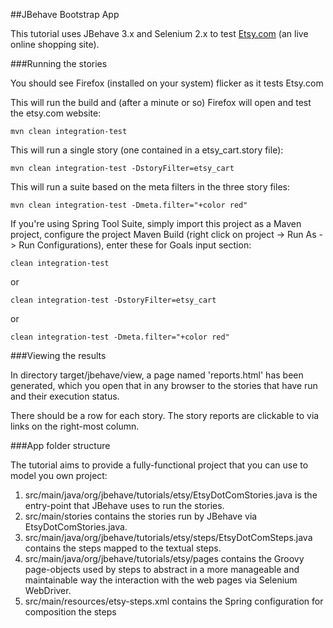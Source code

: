 ##JBehave Bootstrap App

This tutorial uses JBehave 3.x and Selenium 2.x to test [Etsy.com](http://etsy.com) (an live online shopping site).

###Running the stories

You should see Firefox (installed on your system) flicker as it tests Etsy.com

This will run the build and (after a minute or so) Firefox will open and test the etsy.com website:

    mvn clean integration-test 

This will run a single story (one contained in a etsy_cart.story file):

    mvn clean integration-test -DstoryFilter=etsy_cart

This will run a suite based on the meta filters in the three story files:

    mvn clean integration-test -Dmeta.filter="+color red"

If you're using Spring Tool Suite, simply import this project as a Maven project, configure the project Maven Build (right click on project -> Run As -> Run Configurations), enter these for Goals input section:
	
	clean integration-test

or

	clean integration-test -DstoryFilter=etsy_cart

or

	clean integration-test -Dmeta.filter="+color red"
	
###Viewing the results

In directory target/jbehave/view, a page named 'reports.html' has been generated, which you open that in any browser to the stories that have run and their execution status.

There should be a row for each story.  The story reports are clickable to via links on the right-most column.

###App folder structure

The tutorial aims to provide a fully-functional project that you can use to model you own project:

1. src/main/java/org/jbehave/tutorials/etsy/EtsyDotComStories.java is the entry-point that JBehave uses to run the stories. 
2. src/main/stories contains the stories run by JBehave via EtsyDotComStories.java.
4. src/main/java/org/jbehave/tutorials/etsy/steps/EtsyDotComSteps.java contains the steps mapped to the textual steps.
5. src/main/java/org/jbehave/tutorials/etsy/pages contains the Groovy page-objects used by steps to abstract in a more manageable and maintainable way the interaction with the web pages via Selenium WebDriver.
6. src/main/resources/etsy-steps.xml contains the Spring configuration for composition the steps
